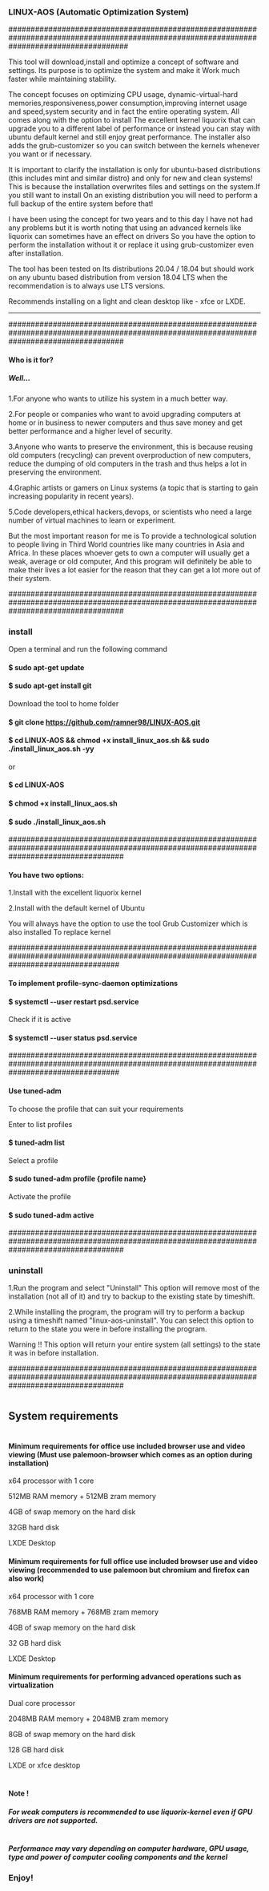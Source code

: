 
### LINUX-AOS (Automatic Optimization System)

###########################################################################################################################################

This tool will download,install and optimize a concept of software and settings.
Its purpose is to optimize the system and make it
Work much faster while maintaining stability.

The concept focuses on optimizing CPU usage, dynamic-virtual-hard memories,responsiveness,power consumption,improving internet usage and speed,system security and in fact the entire operating system.
All comes along with the option to install The excellent kernel liquorix that can upgrade you to a different label of performance or instead you can stay with ubuntu default kernel and still enjoy great performance.
The installer also adds the grub-customizer so you can switch between the kernels whenever you want or if necessary.

It is important to clarify the installation is only for ubuntu-based distributions (this includes mint and similar distro) and only for new and clean systems!
This is because the installation overwrites files and settings on the system.If you still want to install On an existing distribution you will need to perform a full backup of the entire system before that!

I have been using the concept for two years and to this day I have not had any problems but it is worth noting that using an advanced kernels like liquorix can sometimes have an effect on drivers
So you have the option to perform the installation without it or replace it using grub-customizer even after installation.

The tool has been tested on lts distributions 20.04 / 18.04 but should work on any ubuntu based distribution from version 18.04 LTS when the recommendation is to always use LTS versions.

Recommends installing on a light and clean desktop like - xfce or LXDE.

******************************************************************************************************************************************
##########################################################################################################################################


#### Who is it for?

##### Well...

1.For anyone who wants to utilize his system in a much better way.

2.For people or companies who want to avoid upgrading computers at home or in business to newer
computers and thus save money and get better performance and a higher level of security. 

3.Anyone who wants to preserve the environment, this is because reusing old computers (recycling) can prevent overproduction of new computers,
reduce the dumping of old computers in the trash and thus helps a lot in preserving the environment.

4.Graphic artists or gamers on Linux systems (a topic that is starting to gain increasing popularity in recent years).

5.Code developers,ethical hackers,devops, or scientists who need a large number of virtual machines to learn or experiment.

But the most important reason for me is
To provide a technological solution to people living in Third World countries like many countries in Asia and Africa.
In these places whoever gets to own a computer will usually get a weak, average or old computer,
And this program will definitely be able to make their lives a lot easier for the reason that they can get a lot more out of their system.


##########################################################################################################################################

### install


Open a terminal and run the following command

#### $ sudo apt-get update

#### $ sudo apt-get install git

Download the tool to home folder

#### $ git clone https://github.com/ramner98/LINUX-AOS.git

#### $ cd LINUX-AOS && chmod +x install_linux_aos.sh && sudo ./install_linux_aos.sh -yy

or

#### $ cd LINUX-AOS

#### $ chmod +x install_linux_aos.sh

#### $ sudo ./install_linux_aos.sh

##########################################################################################################################################

#### You have two options:

1.Install with the excellent liquorix kernel

2.Install with the default kernel of Ubuntu

You will always have the option to use the tool Grub Customizer which is also installed To replace kernel

#########################################################################################################################################

#### To implement profile-sync-daemon optimizations 

#### $ systemctl --user restart psd.service

Check if it is active

#### $ systemctl --user status psd.service

#########################################################################################################################################

#### Use tuned-adm

To choose the profile that can suit your requirements

Enter to list profiles 

#### $ tuned-adm list

Select a profile

#### $ sudo tuned-adm profile {profile name}

Activate the profile

#### $ sudo tuned-adm active

##########################################################################################################################################

### uninstall

1.Run the program and select "Uninstall"
This option will remove most of the installation (not all of it) and try to backup to the existing state by timeshift. 

2.While installing the program, the program will try to perform a backup using a timeshift named
"linux-aos-uninstall". You can select this option to return to the state you were in before installing the program.

Warning !!
This option will return your entire system (all settings) to the state it was in before installation. 

##########################################################################################################################################

#
#
## System requirements
#

#### Minimum requirements for office use included browser use and video viewing (Must use palemoon-browser which comes as an option during installation)

x64 processor with 1 core

512MB RAM memory + 512MB zram memory

4GB of swap memory on the hard disk

32GB hard disk

LXDE Desktop

#### Minimum requirements for full office use included browser use and video viewing (recommended to use palemoon but chromium and firefox can also work)

x64 processor with 1 core

768MB RAM memory + 768MB zram memory

4GB of swap memory on the hard disk

32 GB hard disk

LXDE Desktop

#### Minimum requirements for performing advanced operations such as virtualization

Dual core processor

2048MB RAM memory + 2048MB zram memory

8GB of swap memory on the hard disk

128 GB hard disk

LXDE or xfce desktop

#
#
#### Note ! 
##### For weak computers is recommended to use liquorix-kernel even if GPU drivers are not supported.
#
#
##### Performance may vary depending on computer hardware, GPU usage, type and power of computer cooling components and the kernel


### Enjoy!
